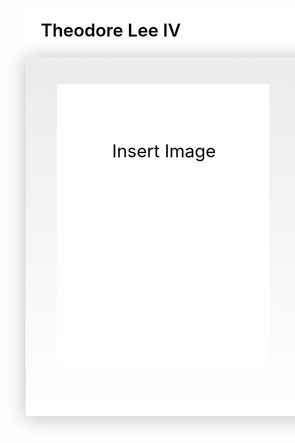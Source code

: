 <html lang="en">
<head>
  <meta charset="UTF-8">
  <meta name="viewport" content="width=device-width, initial-scale=1.0">
  <title>My Unique GitHub Pages Website</title>
  <style>
    .MacbookPro161 {
      width: 1728px;
      height: 1117px;
      position: relative;
      background: white;
    }

    .Rectangle1 {
      width: 1728px;
      height: 141px;
      left: 0px;
      top: 0px;
      position: absolute;
      background: linear-gradient(180deg, #FAFAFA 0%, rgba(249.69, 249.69, 249.69, 0) 100%);
      box-shadow: 0px 4px 50px rgba(0, 0, 0, 0.25);
    }

    .Rectangle2 {
      width: 1728px;
      height: 976px;
      left: 0px;
      top: 141px;
      position: absolute;
      background: linear-gradient(180deg, #ECEAEA 0%, rgba(235.88, 233.91, 233.91, 0) 100%);
      box-shadow: 0px 4px 50px rgba(0, 0, 0, 0.25);
    }

    .TheodoreLeeIv {
      width: 412px;
      height: 60px;
      left: 41px;
      top: 39px;
      position: absolute;
      color: black;
      font-size: 48px;
      font-family: Inter;
      font-weight: 600;
      word-wrap: break-word;
    }

    .AboutMe {
      width: 158px;
      height: 31px;
      left: 1213px;
      top: 54px;
      position: absolute;
      color: black;
      font-size: 32px;
      font-family: Inter;
      font-weight: 400;
      word-wrap: break-word;
    }

    .Home {
      width: 96px;
      height: 31px;
      left: 1091px;
      top: 54px;
      position: absolute;
      color: black;
      font-size: 32px;
      font-family: Inter;
      font-weight: 400;
      word-wrap: break-word;
    }

    .Portfolio {
      width: 158px;
      height: 31px;
      left: 1397px;
      top: 54px;
      position: absolute;
      color: black;
      font-size: 32px;
      font-family: Inter;
      font-weight: 400;
      word-wrap: break-word;
    }

    .Resume {
      width: 158px;
      height: 31px;
      left: 1555px;
      top: 54px;
      position: absolute;
      color: black;
      font-size: 32px;
      font-family: Inter;
      font-weight: 400;
      word-wrap: break-word;
    }

    .Rectangle3 {
      width: 578px;
      height: 768px;
      left: 85px;
      top: 215px;
      position: absolute;
      background: white;
    }

    .InsertImage {
      width: 462px;
      height: 462px;
      left: 145px;
      top: 367px;
      position: absolute;
      text-align: center;
      color: black;
      font-size: 48px;
      font-family: Inter;
      font-weight: 400;
      word-wrap: break-word;
    }

    .IAmTheodoreLeeIvButYouCanCallMeTheo {
      width: 850px;
      height: 170px;
      left: 769px;
      top: 415px;
      position: absolute;
      text-align: center;
      color: black;
      font-size: 36px;
      font-family: Inter;
      font-weight: 400;
      word-wrap: break-word;
    }

    .AspiringDataScientist {
      width: 850px;
      height: 170px;
      left: 769px;
      top: 487px;
      position: absolute;
      text-align: center;
      color: black;
      font-size: 20px;
      font-family: Inter;
      font-weight: 400;
      word-wrap: break-word;
    }

    .Rectangle4 {
      width: 180px;
      height: 56px;
      left: 1104px;
      top: 615px;
      position: absolute;
      background: #FFDF6E;
      box-shadow: 0px 4px 50px rgba(0, 0, 0, 0.05);
    }

    .MyProjects {
      width: 180px;
      height: 52px;
      left: 1104px;
      top: 615px;
      position: absolute;
      text-align: center;
      color: black;
      font-size: 20px;
      font-family: Inter;
      font-weight: 400;
      word-wrap: break-word;
    }
  </style>
</head>
<body>
  <div class="MacbookPro161">
    <div class="Rectangle1"></div>
    <div class="Rectangle2"></div>
    <div class="TheodoreLeeIv">Theodore Lee IV</div>
    <div class="AboutMe">About Me</div>
    <div class="Home">Home</div>
    <div class="Portfolio">Portfolio</div>
    <div class="Resume">Resume</div>
    <div class="Rectangle3"></div>
    <div class="InsertImage">Insert Image</div>
    <div class="IAmTheodoreLeeIvButYouCanCallMeTheo">I am Theodore Lee IV but you can call me “Theo”</div>
    <div class="AspiringDataScientist">Aspiring Data Scientist</div>
    <div class="Rectangle4"></div>
    <div class="MyProjects">My Projects</div>
  </div>
</body>
</html>
